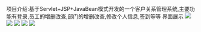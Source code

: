 项目介绍:基于Servlet+JSP+JavaBean模式开发的一个客户关系管理系统,主要功能有登录,员工的增删改查,部门的增删改查,修改个人信息,签到等等
界面展示
![](https://img-blog.csdnimg.cn/20200712150632869.jpg)
![](https://img-blog.csdnimg.cn/20200718062648441.png)
![](https://img-blog.csdnimg.cn/20200718062851574.png)
![](https://img-blog.csdnimg.cn/20200718062914976.png)
![](https://img-blog.csdnimg.cn/20200718062950268.png)
